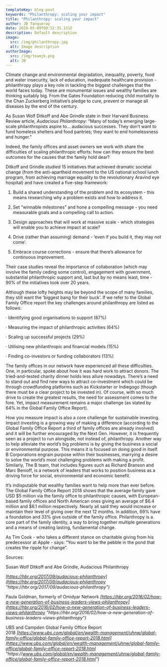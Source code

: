 ```yaml
---
templateKey: blog-post
keywords: "Philanthropy: scaling your impact"
title: "Philanthropy: scaling your impact"
author: JB Tanqueray
date: 2019-05-09T09:52:31.131Z
description: Default description
image:
  src: /img/philanthropy.jpg
  alt: Image description
authorImage: 
  src: /img/teamjb.png
  alt: JB
---
```

Climate change and environmental degradation, inequality, poverty, food and water insecurity, lack of education, inadequate healthcare provision - philanthropy plays a key role in tackling the biggest challenges that the world faces today. These are monumental issues and wealthy families are thinking suitably big. From the Gates Foundation reducing child mortality to the Chan Zuckerberg Initiative’s pledge to cure, prevent or manage all diseases by the end of the century.

As Susan Wolf Ditkoff and Abe Grindle state in their Harvard Business Review article, *Audacious Philanthropy*: “Many of today’s emerging large-scale philanthropists aspire to... audacious successes. They don’t want to fund homeless shelters and food pantries; they want to end homelessness and hunger.”

Indeed, the family offices and asset owners we work with share the difficulties of scaling philanthropic efforts: how can they ensure the best outcomes for the causes that the family hold dear?

Ditkoff and Grindle studied 15 initiatives that achieved dramatic societal change (from the anti-apartheid movement to the US national school lunch program, from achieving marriage equality to the revolutionary Aravind eye hospital) and have created a five-step framework:

1. Build a shared understanding of the problem and its ecosystem - this means researching why a problem exists and how to address it.

2. Set “winnable milestones” and hone a compelling message - you need measurable goals and a compelling call to action.

3. Design approaches that will work at massive scale - which strategies will enable you to achieve impact at scale?

4. Drive (rather than assuming) demand - ‘even if you build it, they may not come’.

5. Embrace course corrections - ensure that there’s allowance for continuous improvement.

Their case studies reveal the importance of collaboration (which may involve the family ceding some control), engagement with government, substantial philanthropic support and, last but by no means least, time - 90% of the initiatives took over 20 years.

Although these lofty heights may be beyond the scope of many families, they still want the ‘biggest bang for their buck’. If we refer to the Global Family Office report the key challenges around philanthropy are listed as follows:

· Identifying good organisations to support (67%)

· Measuring the impact of philanthropic activities (64%)

· Scaling up successful projects (29%)

· Utilising new philanthropic and financial models (15%)

· Finding co-investors or funding collaborators (13%)

The family offices in our network have experienced all these difficulties. One, in particular, spoke about how it was hard work to attract donors. The tried-and-tested charity dinner holds less allure nowadays. There’s a need to stand out and find new ways to attract co-investment which could be through crowdfunding platforms such as Kickstarter or Indiegogo (though there must be a clear project to be invested in). Of course, with so much drive to create the greatest results, the need for assessment comes to the fore. Yet, impact measurement remains a major challenge (as stated by 64% in the Global Family Office Report).

How you measure impact is also a core challenge for sustainable investing. Impact investing is a growing way of making a difference (according to the Global Family Office Report a third of family offices are already involved) and it will be further encouraged by the Next Gen. However, it is frequently seen as a project to run alongside, not instead of, philanthropy. Another way to help alleviate the world’s big problems is by giving the business a social or environmental purpose. This means it is focused on doing good in itself. B Corporations engrain purpose within their businesses, marrying a desire to solve the world’s most challenging problems with making a profit. Similarly, The B team, that includes figures such as Richard Branson and Marc Benioff, is a network of leaders that works to position business as a driving force for social, environmental and economic benefit.

It’s indisputable that wealthy families want to help more than ever before. The Global Family Office Report 2018 shows that the average family gave USD $5 million via the family office to philanthropic causes, with European-based family offices and North American ones giving an average of $6.4 million and $6.1 million respectively. Nearly all said they would increase or maintain their level of giving over the next 12 months. In addition, 69% have a foundation and 33% give outside of the family office. Philanthropy is a core part of the family identity, a way to bring together multiple generations and a means of creating lasting, fundamental change.

As Tim Cook - who takes a different stance on charitable giving from his predecessor at Apple - says: “You want to be the pebble in the pond that creates the ripple for change”.

Sources:

Susan Wolf Ditkoff and Abe Grindle, Audacious Philanthropy

*[https://hbr.org/2017/09/audacious-philanthropy](https://hbr.org/2017/09/audacious-philanthropy "https\://hbr.org/2017/09/audacious-philanthropy")*

Paula Goldman, formerly of Omidyar Network *[https://hbr.org/2016/02/how-a-new-generation-of-business-leaders-views-philanthropy](https://hbr.org/2016/02/how-a-new-generation-of-business-leaders-views-philanthropy "https\://hbr.org/2016/02/how-a-new-generation-of-business-leaders-views-philanthropy")*

UBS and Campden Global Family Office Report 2018 *[https://www.ubs.com/global/en/wealth-management/uhnw/global-family-office/global-family-office-report-2018.html](https://www.ubs.com/global/en/wealth-management/uhnw/global-family-office/global-family-office-report-2018.html "https\://www.ubs.com/global/en/wealth-management/uhnw/global-family-office/global-family-office-report-2018.html")*
